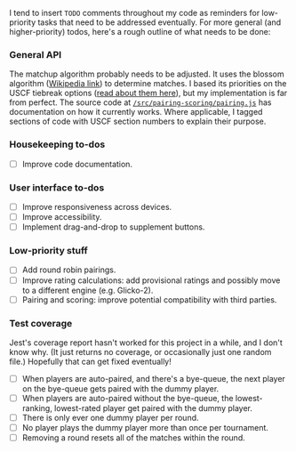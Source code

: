 I tend to insert `TODO` comments throughout my code as reminders for low-priority tasks that need to be addressed eventually. For more general (and higher-priority) todos, here's a rough outline of what needs to be done:

### General API

The matchup algorithm probably needs to be adjusted. It uses the blossom algorithm ([Wikipedia link](https://en.wikipedia.org/wiki/Blossom_algorithm)) to determine matches. I based its priorities on the USCF tiebreak options ([read about them here](http://www.uschess.org/content/view/7752/369/)), but my implementation is far from perfect. The source code at [`/src/pairing-scoring/pairing.js`](https://github.com/johnridesabike/chessahoochee/blob/master/src/pairing-scoring/pairing.js) has documentation on how it currently works. Where applicable, I tagged sections of code with USCF section numbers to explain their purpose.

### Housekeeping to-dos

- [ ] Improve code documentation.

### User interface to-dos

- [ ] Improve responsiveness across devices.
- [ ] Improve accessibility.
- [ ] Implement drag-and-drop to supplement buttons.

### Low-priority stuff

- [ ] Add round robin pairings.
- [ ] Improve rating calculations: add provisional ratings and possibly move to a different engine (e.g. Glicko-2).
- [ ] Pairing and scoring: improve potential compatibility with third parties.

### Test coverage

Jest's coverage report hasn't worked for this project in a while, and I don't know why. (It just returns no coverage, or occasionally just one random file.) Hopefully that can get fixed eventually!

- [ ] When players are auto-paired, and there's a bye-queue, the next player on the bye-queue gets paired with the dummy player.
- [ ] When players are auto-paired without the bye-queue, the lowest-ranking, lowest-rated player get paired with the dummy player.
- [ ] There is only ever one dummy player per round.
- [ ] No player plays the dummy player more than once per tournament.
- [ ] Removing a round resets all of the matches within the round.